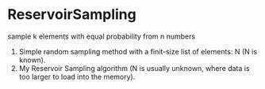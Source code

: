 # ReservoirSampling
sample k elements with equal probability from n numbers
1. Simple random sampling method with a finit-size list of elements: N (N is known).
2. My Reservoir Sampling algorithm (N is usually unknown, where data is too larger to load into the memory).
